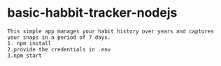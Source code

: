 # basic-habbit-tracker-nodejs

```
This simple app manages your habit history over years and captures your snaps in a period of 7 days.
1. npm install
2.provide the credentials in .env
3.npm start
```
